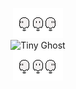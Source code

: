 <p align="center">
  <img src="./ghost.gif" alt="Tiny Ghost" /> <br>
  <img src="https://images.steamusercontent.com/ugc/934927864602879061/21F7BCDE40A43F4595C08CCD544BD7249E661395/?imw=5000&imh=5000&ima=fit&impolicy=Letterbox&imcolor=%23000000&letterbox=false" alt="Tiny Ghost" width="150"/> <br>
  <img src="./ghost.gif" alt="Tiny Ghost" />
</p>
